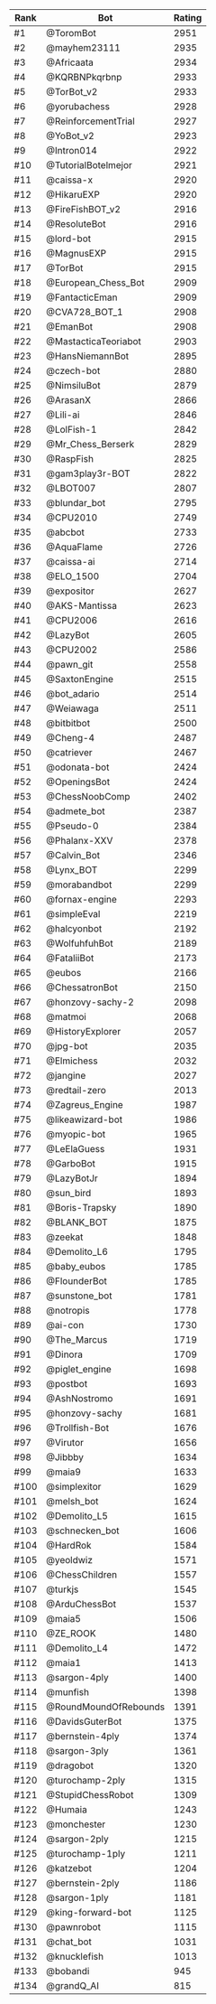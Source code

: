 Rank|Bot|Rating
---|---|---
#1|@ToromBot|2951
#2|@mayhem23111|2935
#3|@Africaata|2934
#4|@KQRBNPkqrbnp|2933
#5|@TorBot_v2|2933
#6|@yorubachess|2928
#7|@ReinforcementTrial|2927
#8|@YoBot_v2|2923
#9|@Intron014|2922
#10|@TutorialBotelmejor|2921
#11|@caissa-x|2920
#12|@HikaruEXP|2920
#13|@FireFishBOT_v2|2916
#14|@ResoluteBot|2916
#15|@lord-bot|2915
#16|@MagnusEXP|2915
#17|@TorBot|2915
#18|@European_Chess_Bot|2909
#19|@FantacticEman|2909
#20|@CVA728_BOT_1|2908
#21|@EmanBot|2908
#22|@MastacticaTeoriabot|2903
#23|@HansNiemannBot|2895
#24|@czech-bot|2880
#25|@NimsiluBot|2879
#26|@ArasanX|2866
#27|@Lili-ai|2846
#28|@LolFish-1|2842
#29|@Mr_Chess_Berserk|2829
#30|@RaspFish|2825
#31|@gam3play3r-BOT|2822
#32|@LBOT007|2807
#33|@blundar_bot|2795
#34|@CPU2010|2749
#35|@abcbot|2733
#36|@AquaFlame|2726
#37|@caissa-ai|2714
#38|@ELO_1500|2704
#39|@expositor|2627
#40|@AKS-Mantissa|2623
#41|@CPU2006|2616
#42|@LazyBot|2605
#43|@CPU2002|2586
#44|@pawn_git|2558
#45|@SaxtonEngine|2515
#46|@bot_adario|2514
#47|@Weiawaga|2511
#48|@bitbitbot|2500
#49|@Cheng-4|2487
#50|@catriever|2467
#51|@odonata-bot|2424
#52|@OpeningsBot|2424
#53|@ChessNoobComp|2402
#54|@admete_bot|2387
#55|@Pseudo-0|2384
#56|@Phalanx-XXV|2378
#57|@Calvin_Bot|2346
#58|@Lynx_BOT|2299
#59|@morabandbot|2299
#60|@fornax-engine|2293
#61|@simpleEval|2219
#62|@halcyonbot|2192
#63|@WolfuhfuhBot|2189
#64|@FataliiBot|2173
#65|@eubos|2166
#66|@ChessatronBot|2150
#67|@honzovy-sachy-2|2098
#68|@matmoi|2068
#69|@HistoryExplorer|2057
#70|@jpg-bot|2035
#71|@Elmichess|2032
#72|@jangine|2027
#73|@redtail-zero|2013
#74|@Zagreus_Engine|1987
#75|@likeawizard-bot|1986
#76|@myopic-bot|1965
#77|@LeElaGuess|1931
#78|@GarboBot|1915
#79|@LazyBotJr|1894
#80|@sun_bird|1893
#81|@Boris-Trapsky|1890
#82|@BLANK_BOT|1875
#83|@zeekat|1848
#84|@Demolito_L6|1795
#85|@baby_eubos|1785
#86|@FlounderBot|1785
#87|@sunstone_bot|1781
#88|@notropis|1778
#89|@ai-con|1730
#90|@The_Marcus|1719
#91|@Dinora|1709
#92|@piglet_engine|1698
#93|@postbot|1693
#94|@AshNostromo|1691
#95|@honzovy-sachy|1681
#96|@Trollfish-Bot|1676
#97|@Virutor|1656
#98|@Jibbby|1634
#99|@maia9|1633
#100|@simplexitor|1629
#101|@melsh_bot|1624
#102|@Demolito_L5|1615
#103|@schnecken_bot|1606
#104|@HardRok|1584
#105|@yeoldwiz|1571
#106|@ChessChildren|1557
#107|@turkjs|1545
#108|@ArduChessBot|1537
#109|@maia5|1506
#110|@ZE_ROOK|1480
#111|@Demolito_L4|1472
#112|@maia1|1413
#113|@sargon-4ply|1400
#114|@munfish|1398
#115|@RoundMoundOfRebounds|1391
#116|@DavidsGuterBot|1375
#117|@bernstein-4ply|1374
#118|@sargon-3ply|1361
#119|@dragobot|1320
#120|@turochamp-2ply|1315
#121|@StupidChessRobot|1309
#122|@Humaia|1243
#123|@monchester|1230
#124|@sargon-2ply|1215
#125|@turochamp-1ply|1211
#126|@katzebot|1204
#127|@bernstein-2ply|1186
#128|@sargon-1ply|1181
#129|@king-forward-bot|1125
#130|@pawnrobot|1115
#131|@chat_bot|1031
#132|@knucklefish|1013
#133|@bobandi|945
#134|@grandQ_AI|815
